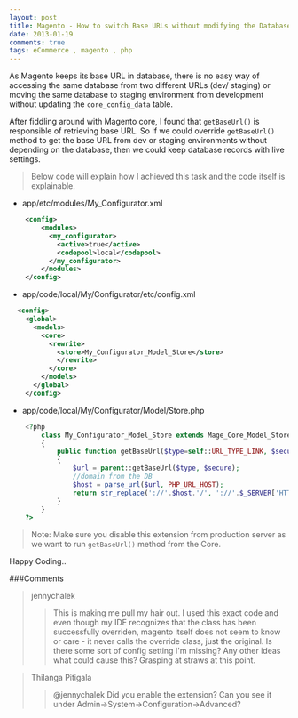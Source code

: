 ```yaml
---
layout: post
title: Magento - How to switch Base URLs without modifying the Database
date: 2013-01-19
comments: true
tags: eCommerce , magento , php
---
```


As Magento keeps its base URL in database, there is no easy way of accessing the same database from two different URLs
(dev/ staging) or moving the same database to staging environment from development without updating  the `core_config_data` table.


After fiddling around with Magento core, I found that `getBaseUrl()` is responsible of retrieving base URL.
So If we could override `getBaseUrl()` method to get the base URL from dev or staging environments without depending on the database,
then we could keep database records with live settings.

> Below code will explain how I achieved this task and the code itself is explainable.

- app/etc/modules/My_Configurator.xml

```xml
    <config>
        <modules>
          <my_configurator>
            <active>true</active>
            <codepool>local</codepool>
          </my_configurator>
        </modules>
    </config>
```
- app/code/local/My/Configurator/etc/config.xml

```xml
  <config>
    <global>
      <models>
        <core>
          <rewrite>
            <store>My_Configurator_Model_Store</store>
            </rewrite>
          </core>
        </models>
      </global>
    </config>
```
- app/code/local/My/Configurator/Model/Store.php

```php
    <?php
        class My_Configurator_Model_Store extends Mage_Core_Model_Store
        {
            public function getBaseUrl($type=self::URL_TYPE_LINK, $secure=null)
            {
                $url = parent::getBaseUrl($type, $secure);
                //domain from the DB
                $host = parse_url($url, PHP_URL_HOST);
                return str_replace('://'.$host.'/', '://'.$_SERVER['HTTP_HOST'].'/', $url);
            }
        }
    ?>
```
>Note: Make sure you disable this extension from production server as we want to run `getBaseUrl()` method from the Core.

Happy Coding..

###Comments

>jennychalek
>>This is making me pull my hair out. I used this exact code and even though my IDE recognizes that the class
      has been successfully overriden, magento itself does not seem to know or care - it never calls the override
      class, just the original. Is there some sort of config setting I&#39;m missing? Any other ideas what could
      cause this? Grasping at straws at this point.

>Thilanga Pitigala
>>@jennychalek Did you enable the extension? Can you see it under Admin-&gt;System-&gt;Configuration-&gt;Advanced?
